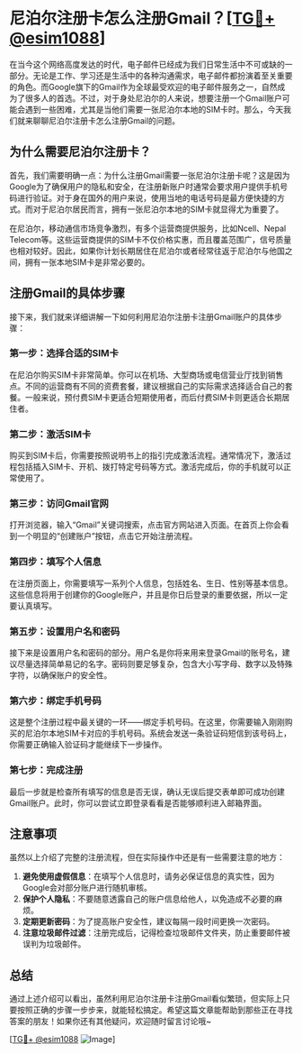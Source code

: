 # 尼泊尔注册卡怎么注册Gmail？[[TG💪+ @esim1088](https://t.me/s/esim1088)]

在当今这个网络高度发达的时代，电子邮件已经成为我们日常生活中不可或缺的一部分。无论是工作、学习还是生活中的各种沟通需求，电子邮件都扮演着至关重要的角色。而Google旗下的Gmail作为全球最受欢迎的电子邮件服务之一，自然成为了很多人的首选。不过，对于身处尼泊尔的人来说，想要注册一个Gmail账户可能会遇到一些困难，尤其是当他们需要一张尼泊尔本地的SIM卡时。那么，今天我们就来聊聊尼泊尔注册卡怎么注册Gmail的问题。

## 为什么需要尼泊尔注册卡？

首先，我们需要明确一点：为什么注册Gmail需要一张尼泊尔注册卡呢？这是因为Google为了确保用户的隐私和安全，在注册新账户时通常会要求用户提供手机号码进行验证。对于身在国外的用户来说，使用当地的电话号码是最方便快捷的方式。而对于尼泊尔居民而言，拥有一张尼泊尔本地的SIM卡就显得尤为重要了。

在尼泊尔，移动通信市场竞争激烈，有多个运营商提供服务，比如Ncell、Nepal Telecom等。这些运营商提供的SIM卡不仅价格实惠，而且覆盖范围广，信号质量也相对较好。因此，如果你计划长期居住在尼泊尔或者经常往返于尼泊尔与他国之间，拥有一张本地SIM卡是非常必要的。

## 注册Gmail的具体步骤

接下来，我们就来详细讲解一下如何利用尼泊尔注册卡注册Gmail账户的具体步骤：

### 第一步：选择合适的SIM卡

在尼泊尔购买SIM卡非常简单。你可以在机场、大型商场或电信营业厅找到销售点。不同的运营商有不同的资费套餐，建议根据自己的实际需求选择适合自己的套餐。一般来说，预付费SIM卡更适合短期使用者，而后付费SIM卡则更适合长期居住者。

### 第二步：激活SIM卡

购买到SIM卡后，你需要按照说明书上的指引完成激活流程。通常情况下，激活过程包括插入SIM卡、开机、拨打特定号码等方式。激活完成后，你的手机就可以正常使用了。

### 第三步：访问Gmail官网

打开浏览器，输入“Gmail”关键词搜索，点击官方网站进入页面。在首页上你会看到一个明显的“创建账户”按钮，点击它开始注册流程。

### 第四步：填写个人信息

在注册页面上，你需要填写一系列个人信息，包括姓名、生日、性别等基本信息。这些信息将用于创建你的Google账户，并且是你日后登录的重要依据，所以一定要认真填写。

### 第五步：设置用户名和密码

接下来是设置用户名和密码的部分。用户名是你将来用来登录Gmail的账号名，建议尽量选择简单易记的名字。密码则要足够复杂，包含大小写字母、数字以及特殊字符，以确保账户的安全性。

### 第六步：绑定手机号码

这是整个注册过程中最关键的一环——绑定手机号码。在这里，你需要输入刚刚购买的尼泊尔本地SIM卡对应的手机号码。系统会发送一条验证码短信到该号码上，你需要正确输入验证码才能继续下一步操作。

### 第七步：完成注册

最后一步就是检查所有填写的信息是否无误，确认无误后提交表单即可成功创建Gmail账户。此时，你可以尝试立即登录看看是否能够顺利进入邮箱界面。

## 注意事项

虽然以上介绍了完整的注册流程，但在实际操作中还是有一些需要注意的地方：

1. **避免使用虚假信息**：在填写个人信息时，请务必保证信息的真实性，因为Google会对部分账户进行随机审核。
2. **保护个人隐私**：不要随意透露自己的账户信息给他人，以免造成不必要的麻烦。
3. **定期更新密码**：为了提高账户安全性，建议每隔一段时间更换一次密码。
4. **注意垃圾邮件过滤**：注册完成后，记得检查垃圾邮件文件夹，防止重要邮件被误判为垃圾邮件。

## 总结

通过上述介绍可以看出，虽然利用尼泊尔注册卡注册Gmail看似繁琐，但实际上只要按照正确的步骤一步步来，就能轻松搞定。希望这篇文章能帮助到那些正在寻找答案的朋友！如果你还有其他疑问，欢迎随时留言讨论哦~

[[TG💪+ @esim1088](https://t.me/s/esim1088) ![Image](https://i.postimg.cc/4NQfJmqS/Snipaste-2025-05-13-00-14-12.png)]